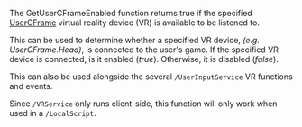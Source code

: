 The GetUserCFrameEnabled function returns true if the specified [UserCFrame](https://developer.roblox.com/en-us/api-reference/enum/UserCFrame) virtual reality device (VR) is available to be listened to.

This can be used to determine whether a specified VR device, _(e.g. UserCFrame.Head)_, is connected to the user's game. If the specified VR device is connected, is it enabled (_true_). Otherwise, it is disabled (_false_).

This can also be used alongside the several `/UserInputService` VR functions and events.

Since `/VRService` only runs client-side, this function will only work when used in a `/LocalScript`.